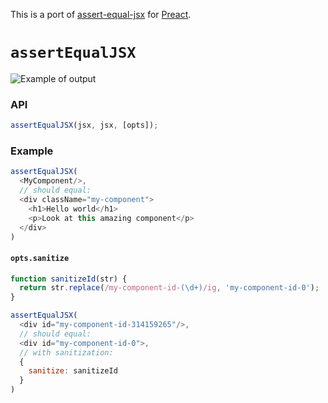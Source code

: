 This is a port of [assert-equal-jsx](https://github.com/thejameskyle/assert-equal-jsx) for [Preact](https://preactjs.com).

# `assertEqualJSX`

![Example of output](https://cloud.githubusercontent.com/assets/952783/14961155/0df51bd8-104d-11e6-9eeb-efc9c372d0b9.png)


### API

```js
assertEqualJSX(jsx, jsx, [opts]);
```

### Example

```js
assertEqualJSX(
  <MyComponent/>,
  // should equal:
  <div className="my-component">
    <h1>Hello world</h1>
    <p>Look at this amazing component</p>
  </div>
)
```

#### `opts.sanitize`

```js
function sanitizeId(str) {
  return str.replace(/my-component-id-(\d+)/ig, 'my-component-id-0');
}

assertEqualJSX(
  <div id="my-component-id-314159265"/>,
  // should equal:
  <div id="my-component-id-0">,
  // with sanitization:
  {
    sanitize: sanitizeId
  }
)
```

